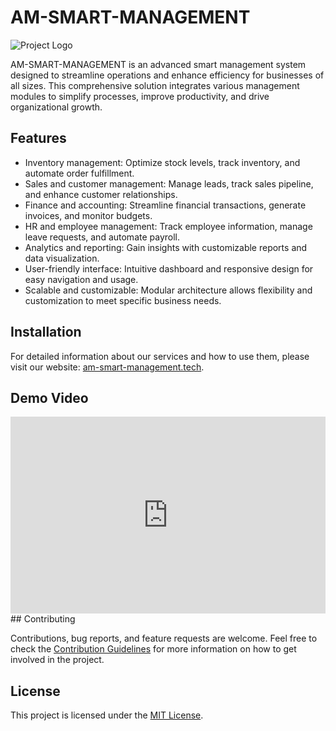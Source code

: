 # AM-SMART-MANAGEMENT

![Project Logo](logo.png)

AM-SMART-MANAGEMENT is an advanced smart management system designed to streamline operations and enhance efficiency for businesses of all sizes. This comprehensive solution integrates various management modules to simplify processes, improve productivity, and drive organizational growth.

## Features

- Inventory management: Optimize stock levels, track inventory, and automate order fulfillment.
- Sales and customer management: Manage leads, track sales pipeline, and enhance customer relationships.
- Finance and accounting: Streamline financial transactions, generate invoices, and monitor budgets.
- HR and employee management: Track employee information, manage leave requests, and automate payroll.
- Analytics and reporting: Gain insights with customizable reports and data visualization.
- User-friendly interface: Intuitive dashboard and responsive design for easy navigation and usage.
- Scalable and customizable: Modular architecture allows flexibility and customization to meet specific business needs.
## Installation
For detailed information about our services and how to use them, please visit our website: [am-smart-management.tech](https://am-smart-management.tech/).
## Demo Video
<div style="width: 100%; display: flex; justify-content: center;">
  <iframe width="100%" height="315" src="https://www.youtube.com/embed/JOckQPixyHo" frameborder="0" allow="autoplay; encrypted-media" allowfullscreen></iframe>
</div>
## Contributing

Contributions, bug reports, and feature requests are welcome. Feel free to check the [Contribution Guidelines](CONTRIBUTING.md) for more information on how to get involved in the project.

## License

This project is licensed under the [MIT License](LICENSE).
